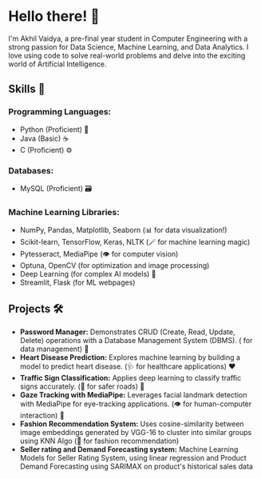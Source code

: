 # Hello there! 👋

I'm Akhil Vaidya, a pre-final year student in Computer Engineering with a strong passion for Data Science, Machine Learning, and Data Analytics. I love using code to solve real-world problems and delve into the exciting world of Artificial Intelligence.

## Skills 🚀

### Programming Languages:
- Python (Proficient) 🐍
- Java (Basic) ☕
- C (Proficient) ⚙️

### Databases:
- MySQL (Proficient) 🗃️

### Machine Learning Libraries:
- NumPy, Pandas, Matplotlib, Seaborn (📊 for data visualization!)
- Scikit-learn, TensorFlow, Keras, NLTK (🪄 for machine learning magic)
- Pytesseract, MediaPipe (👁️ for computer vision)
- Optuna, OpenCV (️for optimization and image processing)
- Deep Learning (for complex AI models) 🧠
- Streamlit, Flask (for ML webpages)

## Projects 🛠️

- **Password Manager:** Demonstrates CRUD (Create, Read, Update, Delete) operations with a Database Management System (DBMS). (️ for data management) 🔐
- **Heart Disease Prediction:** Explores machine learning by building a model to predict heart disease. (🩺 for healthcare applications) ❤️
- **Traffic Sign Classification:** Applies deep learning to classify traffic signs accurately. (🚦 for safer roads) 🚗
- **Gaze Tracking with MediaPipe:** Leverages facial landmark detection with MediaPipe for eye-tracking applications. (👁️ for human-computer interaction) 👀
- **Fashion Recommendation System:** Uses cosine-similarity between image embeddings generated by VGG-16 to cluster into similar groups using KNN Algo (👕 for fashion recommendation)
- **Seller rating and Demand Forecasting system:** Machine Learning Models for Seller Rating System, using linear regression and Product Demand Forecasting using SARIMAX on product's historical sales data
